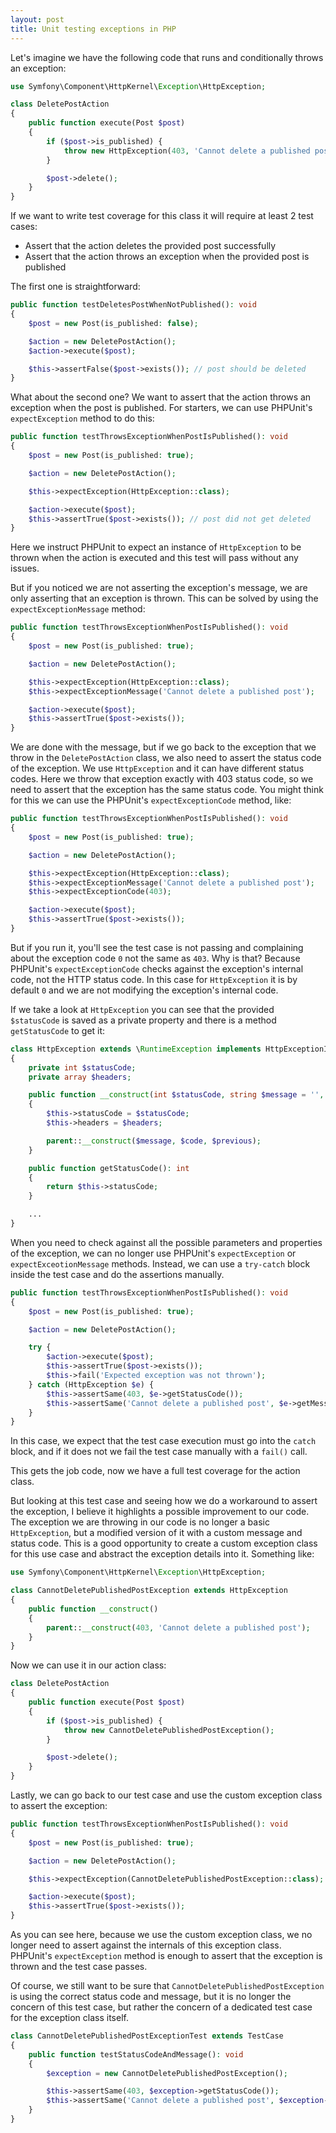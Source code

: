 ```yaml
---
layout: post
title: Unit testing exceptions in PHP
---
```


Let's imagine we have the following code that runs and conditionally throws an exception:

```php
use Symfony\Component\HttpKernel\Exception\HttpException;

class DeletePostAction
{
    public function execute(Post $post)
    {
        if ($post->is_published) {
            throw new HttpException(403, 'Cannot delete a published post');
        }

        $post->delete();
    }
}
```

If we want to write test coverage for this class it will require at least 2 test cases:

- Assert that the action deletes the provided post successfully
- Assert that the action throws an exception when the provided post is published

<!--more-->

The first one is straightforward:

```php
public function testDeletesPostWhenNotPublished(): void
{
    $post = new Post(is_published: false);

    $action = new DeletePostAction();
    $action->execute($post);

    $this->assertFalse($post->exists()); // post should be deleted
}
```

What about the second one? We want to assert that the action throws an exception when the post is published.
For starters, we can use PHPUnit's `expectException` method to do this:

```php
public function testThrowsExceptionWhenPostIsPublished(): void
{
    $post = new Post(is_published: true);

    $action = new DeletePostAction();

    $this->expectException(HttpException::class);

    $action->execute($post);
    $this->assertTrue($post->exists()); // post did not get deleted
}
```

Here we instruct PHPUnit to expect an instance of `HttpException` to be thrown when the action is executed and this test will pass without any issues.

But if you noticed we are not asserting the exception's message, we are only asserting that an exception is thrown.
This can be solved by using the `expectExceptionMessage` method:

```php
public function testThrowsExceptionWhenPostIsPublished(): void
{
    $post = new Post(is_published: true);

    $action = new DeletePostAction();

    $this->expectException(HttpException::class);
    $this->expectExceptionMessage('Cannot delete a published post');

    $action->execute($post);
    $this->assertTrue($post->exists());
}
```

We are done with the message, but if we go back to the exception that we throw in the `DeletePostAction` class, we also need to assert the status code of the exception.
We use `HttpException` and it can have different status codes. Here we throw that exception exactly with 403 status code, so we need to assert that the exception has the same status code.
You might think for this we can use the PHPUnit's `expectExceptionCode` method, like:

```php
public function testThrowsExceptionWhenPostIsPublished(): void
{
    $post = new Post(is_published: true);

    $action = new DeletePostAction();

    $this->expectException(HttpException::class);
    $this->expectExceptionMessage('Cannot delete a published post');
    $this->expectExceptionCode(403);

    $action->execute($post);
    $this->assertTrue($post->exists());
}
```

But if you run it, you'll see the test case is not passing and complaining about the exception code `0` not the same as `403`.
Why is that? Because PHPUnit's `expectExceptionCode` checks against the exception's internal code, not the HTTP status code.
In this case for `HttpException` it is by default `0` and we are not modifying the exception's internal code.

If we take a look at `HttpException` you can see that the provided `$statusCode` is saved as a private property and there is a method `getStatusCode` to get it:

```php
class HttpException extends \RuntimeException implements HttpExceptionInterface
{
    private int $statusCode;
    private array $headers;

    public function __construct(int $statusCode, string $message = '', ?\Throwable $previous = null, array $headers = [], int $code = 0)
    {
        $this->statusCode = $statusCode;
        $this->headers = $headers;

        parent::__construct($message, $code, $previous);
    }

    public function getStatusCode(): int
    {
        return $this->statusCode;
    }

    ...
}
```

When you need to check against all the possible parameters and properties of the exception, we can no longer use PHPUnit's `expectException` or `expectExceotionMessage` methods.
Instead, we can use a `try-catch` block inside the test case and do the assertions manually.

```php
public function testThrowsExceptionWhenPostIsPublished(): void
{
    $post = new Post(is_published: true);

    $action = new DeletePostAction();

    try {
        $action->execute($post);
        $this->assertTrue($post->exists());
        $this->fail('Expected exception was not thrown');
    } catch (HttpException $e) {
        $this->assertSame(403, $e->getStatusCode());
        $this->assertSame('Cannot delete a published post', $e->getMessage());
    }
}
```

In this case, we expect that the test case execution must go into the `catch` block, and if it does not we fail the test case manually with a `fail()` call.

This gets the job code, now we have a full test coverage for the action class.

But looking at this test case and seeing how we do a workaround to assert the exception, I believe it highlights a possible improvement to our code.
The exception we are throwing in our code is no longer a basic `HttpException`, but a modified version of it with a custom message and status code.
This is a good opportunity to create a custom exception class for this use case and abstract the exception details into it. Something like:

```php
use Symfony\Component\HttpKernel\Exception\HttpException;

class CannotDeletePublishedPostException extends HttpException
{
    public function __construct()
    {
        parent::__construct(403, 'Cannot delete a published post');
    }
}
```

Now we can use it in our action class:

```php
class DeletePostAction
{
    public function execute(Post $post)
    {
        if ($post->is_published) {
            throw new CannotDeletePublishedPostException();
        }

        $post->delete();
    }
}
```

Lastly, we can go back to our test case and use the custom exception class to assert the exception:

```php
public function testThrowsExceptionWhenPostIsPublished(): void
{
    $post = new Post(is_published: true);

    $action = new DeletePostAction();

    $this->expectException(CannotDeletePublishedPostException::class);

    $action->execute($post);
    $this->assertTrue($post->exists());
}
```

As you can see here, because we use the custom exception class, we no longer need to assert against the internals of this exception class.
PHPUnit's `expectException` method is enough to assert that the exception is thrown and the test case passes.

Of course, we still want to be sure that `CannotDeletePublishedPostException` is using the correct status code and message,
but it is no longer the concern of this test case, but rather the concern of a dedicated test case for the exception class itself.

```php
class CannotDeletePublishedPostExceptionTest extends TestCase
{
    public function testStatusCodeAndMessage(): void
    {
        $exception = new CannotDeletePublishedPostException();

        $this->assertSame(403, $exception->getStatusCode());
        $this->assertSame('Cannot delete a published post', $exception->getMessage());
    }
}
```
